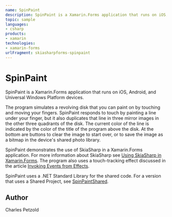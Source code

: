 ```yaml
---
name: SpinPaint
description: SpinPaint is a Xamarin.Forms application that runs on iOS, Android, and Universal Windows Platform devices. The program simulates a revolving disk that you can paint on by touching and moving your fingers. SpinPaint responds to touch by painting a line under your finger, but it also duplicates that line in three mirror images in the other three quadrants of the disk. The current color of the line is indicated by the color of the title of the program above the disk. At the bottom are buttons to clear the image to start over, or to save the image as a bitmap in the device's shared photo library. SpinPaint demonstrates the use of SkiaSharp in a Xamarin.Forms application. For more information about SkiaSharp see Using SkiaSharp in Xamarin.Forms. The program also uses a touch-tracking effect discussed in the article Invoking Events from Effects. SpinPaint uses a .NET Standard Library for the shared code. For a version that uses a Shared Project, see SpinPaintShared.
topic: sample
languages:
- csharp
products:
- xamarin
technologies:
- xamarin-forms
urlFragment: skiasharpforms-spinpaint
---
```

SpinPaint
=========

SpinPaint is a Xamarin.Forms application that runs on iOS, Android, and Universal Windows Platform devices.

The program simulates a revolving disk that you can paint on by touching and moving your fingers.
SpinPaint responds to touch by painting a line under your finger, but it also duplicates that line in three mirror images in the other three quadrants of the disk.
The current color of the line is indicated by the color of the title of the program above the disk. At the bottom are buttons to clear the image to start over, or to save the image as a bitmap in the device's shared photo library.

SpinPaint demonstrates the use of SkiaSharp in a Xamarin.Forms application. For more information about SkiaSharp see [Using SkiaSharp in Xamarin.Forms](/guides/xamarin-forms/advanced/skiasharp/). The program also uses a touch-tracking effect discussed in the article [Invoking Events from Effects](/guides/xamarin-forms/application-fundamentals/effects/touch-tracking/).

SpinPaint uses a .NET Standard Library for the shared code. For a version that uses a Shared Project, see [SpinPaintShared](https://developer.xamarin.com/samples/xamarin-forms/SkiaSharpForms/SpinPaintShared/).

Author
------
Charles Petzold
